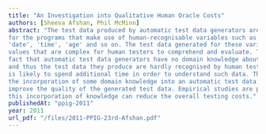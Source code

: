 ```yaml
---
title: "An Investigation into Qualitative Human Oracle Costs"
authors: [Sheeva Afshan, Phil McMinn]
abstract: "The test data produced by automatic test data generators are often `unnatural' particularly
for the programs that make use of human-recognisable variables such as 'country', 'name',
'date', 'time', 'age' and so on. The test data generated for these variables are usually arbitrary-looking
values that are complex for human testers to comprehend and evaluate. This is due to the
fact that automatic test data generators have no domain knowledge about the program under test
and thus the test data they produce are hardly recognised by human testers. As a result, the tester
is likely to spend additional time in order to understand such data. This paper demonstrates how
the incorporation of some domain knowledge into an automatic test data generator can significantly
improve the quality of the generated test data. Empirical studies are proposed to investigate how
this incorporation of knowledge can reduce the overall testing costs."
publishedAt: "ppig-2011"
year: 2011
url_pdf: "/files/2011-PPIG-23rd-Afshan.pdf"
---
```

